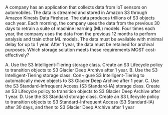 A company has an application that collects data from IoT sensors on automobiles. The data is streamed and stored in Amazon S3 through Amazon Kinesis Data Firehose. The data produces trillions of S3 objects each year. Each morning, the company uses the data from the previous 30 days to retrain a suite of machine learning (ML) models. Four times each year, the company uses the data from the previous 12 months to perform analysis and train other ML models. The data must be available with minimal delay for up to 1 year. After 1 year, the data must be retained for archival purposes. Which storage solution meets these requirements MOST cost-effectively? 

A. Use the S3 Intelligent-Tiering storage class. Create an S3 Lifecycle policy to transition objects to S3 Glacier Deep Archive after 1 year. 
B. Use the S3 Intelligent-Tiering storage class. Con¬ gure S3 Intelligent-Tiering to automatically move objects to S3 Glacier Deep Archive after 1 year. 
C. Use the S3 Standard-Infrequent Access (S3 Standard-IA) storage class. Create an S3 Lifecycle policy to transition objects to S3 Glacier Deep Archive after 1 year. 
D. Use the S3 Standard storage class. Create an S3 Lifecycle policy to transition objects to S3 Standard-Infrequent Access (S3 Standard-IA) after 30 days, and then to S3 Glacier Deep Archive after 1 year